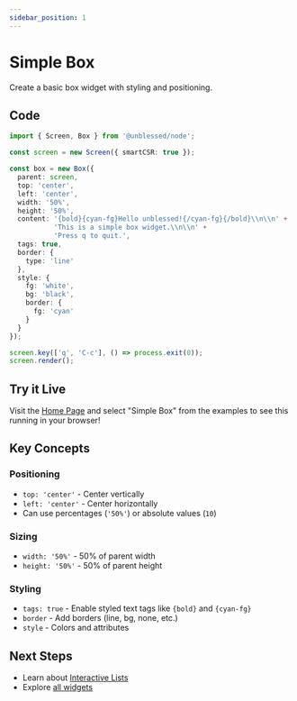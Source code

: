```yaml
---
sidebar_position: 1
---
```


# Simple Box

Create a basic box widget with styling and positioning.

## Code

```typescript
import { Screen, Box } from '@unblessed/node';

const screen = new Screen({ smartCSR: true });

const box = new Box({
  parent: screen,
  top: 'center',
  left: 'center',
  width: '50%',
  height: '50%',
  content: '{bold}{cyan-fg}Hello unblessed!{/cyan-fg}{/bold}\\n\\n' +
           'This is a simple box widget.\\n\\n' +
           'Press q to quit.',
  tags: true,
  border: {
    type: 'line'
  },
  style: {
    fg: 'white',
    bg: 'black',
    border: {
      fg: 'cyan'
    }
  }
});

screen.key(['q', 'C-c'], () => process.exit(0));
screen.render();
```

## Try it Live

Visit the [Home Page](/) and select "Simple Box" from the examples to see this running in your browser!

## Key Concepts

### Positioning
- `top: 'center'` - Center vertically
- `left: 'center'` - Center horizontally
- Can use percentages (`'50%'`) or absolute values (`10`)

### Sizing
- `width: '50%'` - 50% of parent width
- `height: '50%'` - 50% of parent height

### Styling
- `tags: true` - Enable styled text tags like `{bold}` and `{cyan-fg}`
- `border` - Add borders (line, bg, none, etc.)
- `style` - Colors and attributes

## Next Steps

- Learn about [Interactive Lists](./interactive-list)
- Explore [all widgets](/docs/api/generated/widgets.box.Class.Box)

